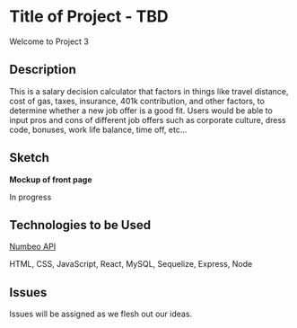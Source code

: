 # Title of Project - TBD

Welcome to Project 3

## Description

This is a salary decision calculator that factors in things like travel distance, cost of gas, taxes, insurance, 401k contribution, and other factors, to determine whether a new job offer is a good fit. Users would be able to input pros and cons of different job offers such as corporate culture, dress code, bonuses, work life balance, time off, etc...



## Sketch
**Mockup of front page**

In progress



## Technologies to be Used
[Numbeo API](https://www.numbeo.com/api/doc.jsp "Numbeo Documentation")

HTML, CSS, JavaScript, React, MySQL, Sequelize, Express, Node

## Issues
Issues will be assigned as we flesh out our ideas.
